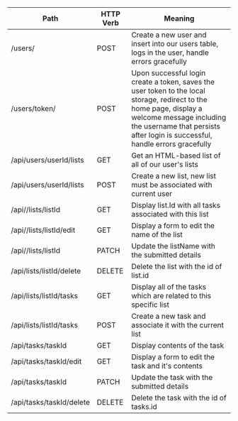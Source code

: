 | Path | HTTP Verb | Meaning| 
|------|-----------|--------|
| /users/ | POST | Create a new user and insert into our users table, logs in the user, handle errors gracefully |
| /users/token/ | POST | Upon successful login create a token, saves the user token to the local storage, redirect to the home page, display a welcome message including the username that persists after login is successful, handle errors gracefully |
| /api/users/userId/lists | GET | Get an HTML-based list of all of our user's lists |
| /api/users/userId/lists | POST | Create a new list, new list must be associated with current user |
| /api//lists/listId | GET | Display list.Id with all tasks associated with this list |
| /api//lists/listId/edit | GET | Display a form to edit the name of the list |
| /api//lists/listId | PATCH | Update the listName with the submitted details |
| /api/lists/listId/delete | DELETE | Delete the list with the id of list.id |
| /api/lists/listId/tasks | GET | Display all of the tasks which are related to this specific list |
| /api/lists/listId/tasks | POST | Create a new task and associate it with the current list |
| /api/tasks/taskId | GET | Display contents of the task |
| /api/tasks/taskId/edit | GET | Display a form to edit the task and it's contents |
| /api/tasks/taskId | PATCH | Update the task with the submitted details |
| /api/tasks/taskId/delete | DELETE | Delete the task with the id of tasks.id |





